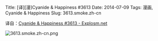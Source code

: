 Title: [译][漫]Cyanide & Happiness #3613
Date: 2014-07-09
Tags: 漫画, Cyanide & Happiness
Slug: 3613.smoke.zh-cn

译自：[Cyanide & Happiness #3613 - Explosm.net](http://explosm.net/comics/3613/)


![3613.smoke.zh-cn.png](/static/images/comics/3613.smoke.zh-cn.png)
